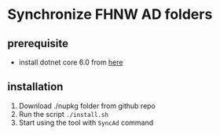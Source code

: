# Synchronize FHNW AD folders

## prerequisite 
- install dotnet core 6.0 from [here](https://dotnet.microsoft.com/en-us/download/dotnet/6.0)

## installation
1. Download ./nupkg folder from github repo
2. Run the script `./install.sh`
3. Start using the tool with `SyncAd` command